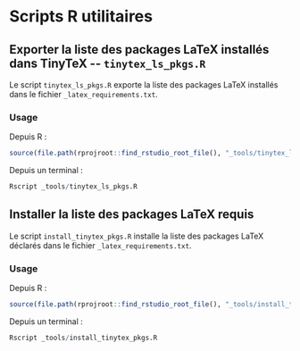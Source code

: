 # Scripts R utilitaires

## Exporter la liste des packages LaTeX installés dans TinyTeX -- `tinytex_ls_pkgs.R`

Le script `tinytex_ls_pkgs.R` exporte la liste des packages LaTeX installés dans le fichier `_latex_requirements.txt`.

### Usage

Depuis R :

```r
source(file.path(rprojroot::find_rstudio_root_file(), "_tools/tinytex_ls_pkgs.R"))
```

Depuis un terminal : 

```r
Rscript _tools/tinytex_ls_pkgs.R
```

## Installer la liste des packages LaTeX requis

Le script `install_tinytex_pkgs.R` installe la liste des packages LaTeX déclarés dans le fichier `_latex_requirements.txt`.

### Usage

Depuis R :

```r
source(file.path(rprojroot::find_rstudio_root_file(), "_tools/install_tinytex_pkgs.R"))
```

Depuis un terminal : 

```r
Rscript _tools/install_tinytex_pkgs.R
```


